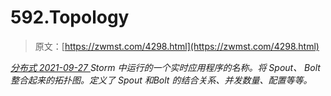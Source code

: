<!--yml
category: 未分类
date: 0001-01-01 00:00:00
--->

# 592.Topology

> 原文：[https://zwmst.com/4298.html](https://zwmst.com/4298.html)

   [ *分布式* ](https://zwmst.com/%e5%88%86%e5%b8%83%e5%bc%8f)*[ <time datetime="2021-09-28T01:13:22+08:00"> 2021-09-27 </time> ](https://zwmst.com/4298.html)  Storm 中运行的一个实时应用程序的名称。将 Spout、 Bolt 整合起来的拓扑图。定义了 Spout 和Bolt 的结合关系、并发数量、配置等等。*